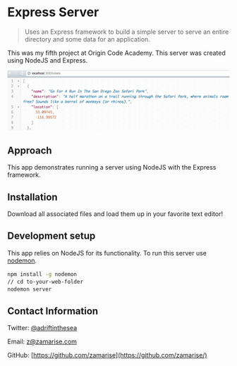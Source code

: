 # Express Server
> Uses an Express framework to build a simple server to serve an entire directory and some data for an application.

This was my fifth project at Origin Code Academy. This server was created using NodeJS and Express.

![](express-server.png)

## Approach

This app demonstrates running a server using NodeJS with the Express framework.

## Installation

Download all associated files and load them up in your favorite text editor!

## Development setup

This app relies on NodeJS for its functionality. To run this server use [nodemon](https://www.npmjs.com/package/nodemon).

```sh
npm install -g nodemon
// cd to-your-web-folder
nodemon server
```

## Contact Information

Twitter: [@adriftinthesea](https://twitter.com/adriftinthesea)

Email: z@zamarise.com

GitHub: [https://github.com/zamarise](https://github.com/zamarise/)

